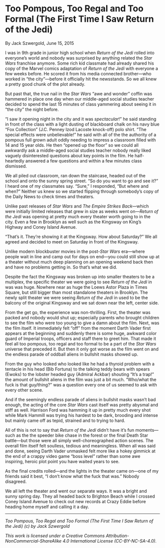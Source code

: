 # Too Pompous, Too Regal and Too Formal (The First Time I Saw Return of the Jedi)

By Jack Szwergold, June 15, 2015

I was in 9th grade in junior high school when *Return of the Jedi* rolled into everyone’s world and nobody was surprised by anything related the *Star Wars* franchise anymore. Some rich kid classmate had already shared his copy of the Marvel comics adaptation of *Return of the Jedi* with everyone a few weeks before. He scored it from his media connected brother—who worked in “the city”—before it officially hit the newsstands. So we all knew a pretty good chunk of the plot already.

But past that, the true nail in the *Star Wars* “awe and wonder” coffin was hammered in place one day when our middle-aged social studies teacher decided to spend the last 15 minutes of class yammering about seeing it in “the city” the night before.

“I saw it opening night in the city and it was *spectacular*!” he said standing in front of the class with a light dusting of blackboard chalk on his navy blue “Fox Collection” (J.C. Penney Izod Lacoste knock-off) polo shirt. “The special effects were unbelievable!” he said with all of the the authority of a pompous full grown adult oddly needing to impress a classroom filled with 14 and 15 year olds. He then “opened up the floor” so we could all awkwardly ask a middle-aged social studies teacher nobody really liked vaguely disinterested questions about key points in the film. He half-heartedly answered a few questions and within a few minutes class dismissed.

We all piled out classroom, ran down the staircase, headed out of the school and onto the sunny spring street. “So do you want to go and see it?” I heard one of my classmates say. “Sure,” I responded, “But where and when?” Neither us knew so we started flipping through somebody’s copy of the Daily News to check times and theaters.

Unlike past releases of *Star Wars* and *The Empire Strikes Back*—which were initially limited releases that grew in size as weeks went on—*Return of the Jedi* was opening at pretty much every theater worth going to in the city. Even a few in Brooklyn as well such as the Kingsway on King’s Highway and Coney Island Avenue.

“That’s it. They’re showing it at the Kingsway. How about Saturday?” We all agreed and decided to meet on Saturday in front of the Kingsway.

Unlike modern blockbuster movies in the post-*Star Wars* era—where people wait in line and camp out for days on end—you could still show up at a theater without much deep planning on an opening weekend back then and have no problems getting in. So that’s what we did.

Despite the fact the Kingsway was broken up into smaller theaters to be a multiplex, the specific theater we were going to see *Return of the Jedi* in was was huge. Nowhere near as huge the Loews Astor Plaza in Times Square, but still bigger than most standalone theaters in Brooklyn. The newly split theater we were seeing *Return of the Jedi* in used to be the balcony of the original Kingsway and we sat down near the left, center side.

From the get go, the experience was non-thrilling. First, the theater was packed and nobody would shut up; especially parents who brought children to see the film who were too young to give a damn about the film. Next, was the film itself. It immediately felt “off” from the moment Darth Vader first appears at the beginning and suddenly there is some huge, awkward color guard of Imperial troops, officers and staff there to greet him. That made it feel all too pompous, too regal and too formal to be a part of the *Star Wars* universe that preceded it. But then it only got worse as the film went on and the endless parade of oddball aliens in bullshit masks showed up.

From the guy who looked who looked like he had a thyroid problem with a tentacle in his head (Bib Fortuna) to the talking teddy bears with spears (Ewoks) to the lobster headed guy (Admiral Ackbar) shouting “It’s a trap!” the amount of bullshit aliens in the film was just a bit much. “Who/what the fuck is that guy/thing?” was a question every one of us seemed to ask with every other scene.

And if the seemingly endless parade of aliens in bullshit masks wasn’t bad enough, the acting of the core *Star Wars* cast itself was pretty abysmal and stiff as well. Harrison Ford was hamming it up in pretty much every shot while Mark Hammill was trying his hardest to be dark, brooding and intense but mainly came off as tepid, strained and to trying to hard.

All of this is not to say that *Return of the Jedi* didn’t have it’s fun moments—such as the the speeder bike chase in the forest or the final Death Star battle—but those were all simply well-choreographed action scenes. The overall film itself felt soulless, tedious and meaningless. When all was said and done, seeing Darth Vader unmasked felt more like a hokey gimmick at the end of a crappy video game “boss level” rather than some awe inspiring, heroic plot point you have waited years to see.

As the final credits rolled—and the lights in the theater came on—one of my friends said it best, “I don’t know what the fuck that was.” Nobody disagreed.

We all left the theater and went our separate ways. It was a bright and sunny spring day. They all headed back to Brighton Beach while I crossed Coney Island Avenue to check out new records at Crazy Eddie before heading home myself and calling it a day.

***

*Too Pompous, Too Regal and Too Formal (The First Time I Saw Return of the Jedi) (c) by Jack Szwergold*

*This work is licensed under a Creative Commons Attribution-NonCommercial-ShareAlike 4.0 International License (CC-BY-NC-SA-4.0).*